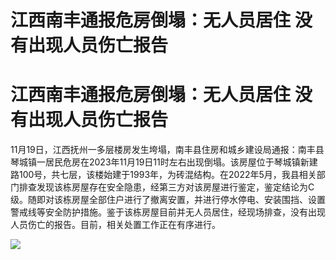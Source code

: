 # 江西南丰通报危房倒塌：无人员居住 没有出现人员伤亡报告

# 江西南丰通报危房倒塌：无人员居住 没有出现人员伤亡报告

11月19日，江西抚州一多层楼房发生垮塌，南丰县住房和城乡建设局通报：南丰县琴城镇一居民危房在2023年11月19日11时左右出现倒塌。该房屋位于琴城镇新建路100号，共七层，该楼始建于1993年，为砖混结构。在2022年5月，我县相关部门排查发现该栋房屋存在安全隐患，经第三方对该房屋进行鉴定，鉴定结论为C级。随即对该栋房屋全部住户进行了撤离安置，并进行停水停电、安装围挡、设置警戒线等安全防护措施。鉴于该栋房屋目前并无人员居住，经现场排查，没有出现人员伤亡的报告。目前，相关处置工作正在有序进行。

![](https://inews.gtimg.com/news_bt/O7bcEIfh4Fih2MbG81D4LHOSPy4KGq0DoOTKG4KQdrBSQAA/1000)

